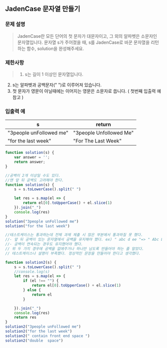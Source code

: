 
## JadenCase 문자열 만들기

### 문제 설명
  > JadenCase란 모든 단어의 첫 문자가 대문자이고, 그 외의 알파벳은 소문자인 문자열입니다. 
  문자열 s가 주어졌을 때, s를 JadenCase로 바꾼 문자열을 리턴하는 함수, solution을 완성해주세요.

  ### 제한사항
  >1. s는 길이 1 이상인 문자열입니다.
2. s는 알파벳과 공백문자(" ")로 이루어져 있습니다.
3. 첫 문자가 영문이 아닐때에는 이어지는 영문은 소문자로 씁니다. ( 첫번째 입출력 예 참고 )
  
  ### 입출력 예
  | s                       | return                  |
  | ----------------------- | ----------------------- |
  | "3people unFollowed me" | "3people Unfollowed Me" |
  | "for the last week"     | "For The Last Week"     |

```js
function solution(s) {
    var answer = '';
    return answer;
}
```
```js
//공백이 2개 이상일 수도 있다.
//맨 앞 뒤 공백도 고려해야 한다.
function solution(s) {
    s = s.toLowerCase().split(" ")

    let res = s.map(el => {
        return el[0].toUpperCase() + el.slice(1)
    }).join("_")
    console.log(res)
}
solution("3people unFollowed me")
solution("for the last week")

//테스트케이스는 통과하는데 전체 과제 제출 시 많은 부분에서 통과하질 못 했다.
//- 앞 뒤 공백이 있는 문자열에서 공백을 유지해야 했다. ex) " abc d ee "=> " Abc D Ee "
//- 공백이 연속되는 경우도 유지했어야 했다.
// 위 두 가지 경우에 공백을 없에주거나 하나만 남도록 만들어야 하는 줄 알았다.
// 테스트케이스나 설명이 부족했다. 정상적인 문장을 만들어야 한다고 생각했다.

function solution2(s) {
    s = s.toLowerCase().split(" ")
    //console.log(s)
    let res = s.map(el => {
        if (el !== "") {
            return el[0].toUpperCase() + el.slice(1)
        } else {
            return el
        }

    }).join("_")
    console.log(res)
    return res
}
solution2("3people unFollowed me")
solution2("for the last week")
solution2(" contain front end space ")
solution2("double  space")
```
